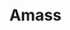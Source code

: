 ---
title: "Amass"
description: "In-depth attack surface mapping and asset discovery tool that performs network mapping of attack surfaces and external asset discovery."
platforms: ["linux", "macos", "windows", "cli", "docker"]
categories: ["OSINT", "Network", "Web"]
tags: ["subdomain-enumeration", "attack-surface-mapping", "reconnaissance", "information-gathering", "asset-discovery"]
github: "https://github.com/owasp-amass/amass"
documentation: "https://github.com/owasp-amass/amass/blob/master/doc/user_guide.md"
---